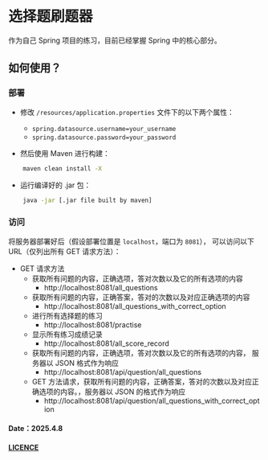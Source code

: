 # 选择题刷题器

作为自己 Spring 项目的练习，目前已经掌握 Spring 中的核心部分。

## 如何使用？

### 部署
- 修改 `/resources/application.properties` 文件下的以下两个属性：
    - `spring.datasource.username=your_username`
    - `spring.datasource.password=your_password`

- 然后使用 Maven 进行构建：
```bash
    maven clean install -X
```

- 运行编译好的 .jar 包：
```bash
    java -jar [.jar file built by maven]
```

### 访问
将服务器部署好后（假设部署位置是 `localhost`，端口为 `8081`），
可以访问以下 URL（仅列出所有 GET 请求方法）：

- GET 请求方法
  - 获取所有问题的内容，正确选项，答对次数以及它的所有选项的内容
    - http://localhost:8081/all_questions
  - 获取所有问题的内容，正确答案，答对的次数以及对应正确选项的内容
    - http://localhost:8081/all_questions_with_correct_option
  - 进行所有选择题的练习
    - http://localhost:8081/practise
  - 显示所有练习成绩记录
    - http://localhost:8081/all_score_record
  - 获取所有问题的内容，正确选项，答对次数以及它的所有选项的内容， 服务器以 JSON 格式作为响应
    - http://localhost:8081/api/question/all_questions
  - GET 方法请求，获取所有问题的内容，正确答案，答对的次数以及对应正确选项的内容。，服务器以 JSON 的格式作为响应
    - http://localhost:8081/api/question/all_questions_with_correct_option

#### Date：2025.4.8
#### [LICENCE]()